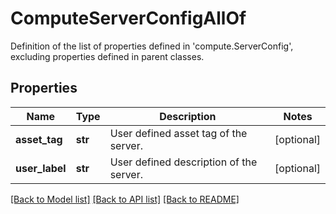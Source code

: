 # ComputeServerConfigAllOf

Definition of the list of properties defined in 'compute.ServerConfig', excluding properties defined in parent classes.
## Properties
Name | Type | Description | Notes
------------ | ------------- | ------------- | -------------
**asset_tag** | **str** | User defined asset tag of the server. | [optional] 
**user_label** | **str** | User defined description of the server. | [optional] 

[[Back to Model list]](../README.md#documentation-for-models) [[Back to API list]](../README.md#documentation-for-api-endpoints) [[Back to README]](../README.md)



